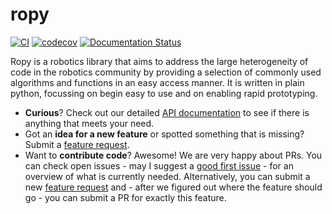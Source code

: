 # ropy

[![CI](https://github.com/FirefoxMetzger/ropy/actions/workflows/ci.yml/badge.svg)](https://github.com/FirefoxMetzger/ropy/actions/workflows/ci.yml)
[![codecov](https://codecov.io/gh/FirefoxMetzger/ropy/branch/main/graph/badge.svg?token=VNND9WET47)](https://codecov.io/gh/FirefoxMetzger/ropy)
[![Documentation Status](https://readthedocs.org/projects/robotics-python/badge/?version=latest)](https://robotics-python.readthedocs.io/en/latest/?badge=latest)

Ropy is a robotics library that aims to address the large heterogeneity of code
in the robotics community by providing a selection of commonly used algorithms
and functions in an easy access manner. It is written in plain python, focussing
on begin easy to use and on enabling rapid prototyping.

- **Curious**? Check out our detailed [API
documentation](https://robotics-python.readthedocs.io/en/latest/api_reference.html)
to see if there is anything that meets your need. 
- Got an **idea for a new feature** or spotted something that is missing? Submit a [feature request](https://github.com/FirefoxMetzger/ropy/issues).
- Want to **contribute code**? Awesome! We are very happy about PRs. You can check open issues - may I suggest a [good first issue](https://github.com/FirefoxMetzger/ropy/issues?q=is%3Aissue+is%3Aopen+label%3A%22good+first+issue%22) - for an overview of what is currently needed. Alternatively, you can submit a new [feature
request](https://github.com/FirefoxMetzger/ropy/issues) and - after we figured out where the feature should go - you can submit a PR for exactly this feature.
